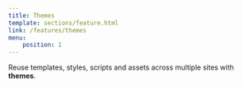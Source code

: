 ```yaml
---
title: Themes
template: sections/feature.html
link: /features/themes
menu:
    position: 1
---
```


Reuse templates, styles, scripts and assets across multiple sites with **themes**.